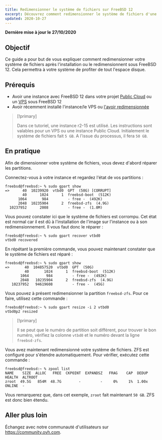 ```yaml
---
title: Redimensionner le système de fichiers sur FreeBSD 12
excerpt: Découvrez comment redimensionner le système de fichiers d'une instance Public Cloud ou d'un VPS sous FreeBSD 12
updated: 2020-10-27
---
```


**Dernière mise à jour le 27/10/2020**

## Objectif

Ce guide a pour but de vous expliquer comment redimensionner votre système de fichiers après l'installation ou le redimensionnent sous FreeBSD 12. Cela permettra à votre système de profiter de tout l'espace disque.

## Prérequis

 * Avoir une instance avec FreeBSD 12 dans votre projet [Public Cloud](https://www.ovhcloud.com/fr-ca/public-cloud/) ou un [VPS](https://www.ovhcloud.com/fr-ca/vps/) sous FreeBSD 12
 * Avoir récemment installé l'instance/le VPS ou [l'avoir redimensionnée](/pages/platform/public-cloud/resize_of_an_instance)

> [!primary]
>
> Dans ce tutoriel, une instance r2-15 est utilisé. Les instructions sont valables pour un VPS ou une instance Public Cloud. Initialement le système de fichiers fait `5 GB`. A l'issue du processus, il fera `50 GB`.
>

## En pratique

Afin de dimensionner votre système de fichiers, vous devez d'abord réparer les partitions.

Connectez-vous à votre instance et regardez l'état de vos partitions :

```
freebsd@freebsd:~ % sudo gpart show
=>      40  10239920  vtbd0  GPT  (50G) [CORRUPT]
        40      1024      1  freebsd-boot  (512K)
      1064       984         - free -  (492K)
      2048  10235904      2  freebsd-zfs  (4.9G)
  10237952      2008         - free -  (1.0M)
```

Vous pouvez constater ici que le système de fichiers est corrompu. Cet état est normal car il est dû à l'installation de l'image sur l'instance ou à son redimensionnement. Il vous faut donc le réparer :

```
freebsd@freebsd:~ % sudo gpart recover vtbd0
vtbd0 recovered
```

En répétant la première commande, vous pouvez maintenant constater que le système de fichiers est réparé :

```
freebsd@freebsd:~ % sudo gpart show
=>       40  104857520  vtbd0  GPT  (50G)
         40       1024      1  freebsd-boot  (512K)
       1064        984         - free -  (492K)
       2048   10235904      2  freebsd-zfs  (4.9G)
   10237952   94619608         - free -  (45G)
```

Vous pouvez à présent redimensionner la partition `freebsd-zfs`. Pour ce faire, utilisez cette commande :

```
freebsd@freebsd:~ % sudo gpart resize -i 2 vtbd0
vtbd0p2 resized
```

> [!primary]
>
> Il se peut que le numéro de partition soit différent, pour trouver le bon numéro, vérifiez la colonne `vtbd0` et le numéro devant la ligne `freebsd-zfs`.
>

Vous avez maintenant redimensionné votre système de fichiers. ZFS est configuré pour s'étendre automatiquement. Pour vérifier, exécutez cette commande :

```
freebsd@freebsd:~ % zpool list
NAME    SIZE  ALLOC   FREE  CKPOINT  EXPANDSZ   FRAG    CAP  DEDUP  HEALTH  ALTROOT
zroot  49.5G   854M  48.7G        -         -     0%     1%  1.00x  ONLINE  -
```

Vous remarquerez que, dans cet exemple, `zroot` fait maintenant `50 GB`. ZFS est donc bien étendu.

## Aller plus loin

Échangez avec notre communauté d'utilisateurs sur <https://community.ovh.com>.
